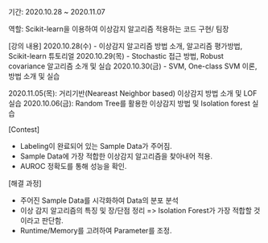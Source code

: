 기간: 2020.10.28 ~ 2020.11.07 

역할: Scikit-learn을 이용하여 이상감지 알고리즘 적용하는 코드 구현/ 팀장

[강의 내용]
2020.10.28(수) - 이상감지 알고리즘 방법 소개, 알고리즘 평가방법, Scikit-learn 튜토리얼
2020.10.29(목) - Stochastic 접근 방법, Robust covariance 알고리즘 소개 및 실습
2020.10.30(금) - SVM, One-class SVM 이론, 방법 소개 및 실습

2020.11.05(목): 거리기반(Neareast Neighbor based) 이상감지 방법 소개 및 LOF 실습
2020.10.06(금): Random Tree를 활용한 이상감지 방법 및 Isolation forest 실습

[Contest]
- Labeling이 완료되어 있는 Sample Data가 주어짐.
- Sample Data에 가장 적합한 이상감지 알고리즘을 찾아내어 적용.
- AUROC 정확도를 통해 성능을 확인.


[해결 과정]
- 주어진 Sample Data를 시각화하여 Data의 분포 분석
- 이상 감지 알고리즘의 특징 및 장/단점 정리 
 => Isolation Forest가 가장 적합할 것이라고 판단함.
- Runtime/Memory를 고려하여 Parameter를 조정.


